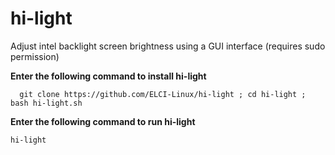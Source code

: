 # hi-light
Adjust intel backlight screen brightness using a GUI interface (requires sudo permission)


  **Enter the following command to install hi-light**
  
      git clone https://github.com/ELCI-Linux/hi-light ; cd hi-light ; bash hi-light.sh
      
  **Enter the following command to run hi-light**
  
    hi-light 
